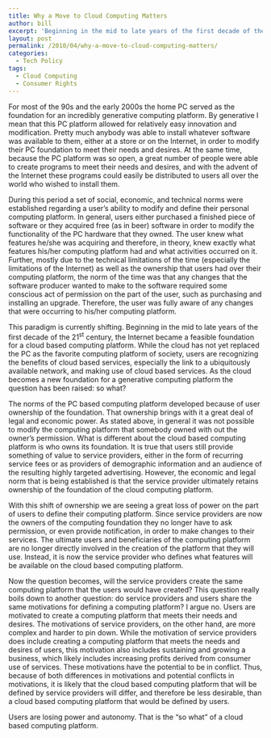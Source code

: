```yaml
---
title: Why a Move to Cloud Computing Matters
author: bill
excerpt: 'Beginning in the mid to late years of the first decade of the 21st  century, the Internet became a feasible foundation for a cloud based computing platform. As the cloud becomes a new foundation for a generative computing platform the question has been raised: so what?'
layout: post
permalink: /2010/04/why-a-move-to-cloud-computing-matters/
categories:
  - Tech Policy
tags:
  - Cloud Computing
  - Consumer Rights
---
```

For most of the 90s and the early 2000s the home PC served as the foundation for an incredibly generative computing platform. By generative I mean that this PC platform allowed for relatively easy innovation and modification. Pretty much anybody was able to install whatever software was available to them, either at a store or on the Internet, in order to modify their PC foundation to meet their needs and desires. At the same time, because the PC platform was so open, a great number of people were able to create programs to meet their needs and desires, and with the advent of the Internet these programs could easily be distributed to users all over the world who wished to install them.

During this period a set of social, economic, and technical norms were established regarding a user&#8217;s ability to modify and define their personal computing platform. In general, users either purchased a finished piece of software or they acquired free (as in beer) software in order to modify the functionality of the PC hardware that they owned. The user knew what features he/she was acquiring and therefore, in theory, knew exactly what features his/her computing platform had and what activities occurred on it. Further, mostly due to the technical limitations of the time (especially the limitations of the Internet) as well as the ownership that users had over their computing platform, the norm of the time was that any changes that the software producer wanted to make to the software required some conscious act of permission on the part of the user, such as purchasing and installing an upgrade. Therefore, the user was fully aware of any changes that were occurring to his/her computing platform.

This paradigm is currently shifting. Beginning in the mid to late years of the first decade of the 21<sup>st</sup> century, the Internet became a feasible foundation for a cloud based computing platform. While the cloud has not yet replaced the PC as the favorite computing platform of society, users are recognizing the benefits of cloud based services, especially the link to a ubiquitously available network, and making use of cloud based services. As the cloud becomes a new foundation for a generative computing platform the question has been raised: so what?  
<!--more-->

  
The norms of the PC based computing platform developed because of user ownership of the foundation. That ownership brings with it a great deal of legal and economic power. As stated above, in general it was not possible to modify the computing platform that somebody owned with out the owner&#8217;s permission. What is different about the cloud based computing platform is who owns its foundation. It is true that users still provide something of value to service providers, either in the form of recurring service fees or as providers of demographic information and an audience of the resulting highly targeted advertising. However, the economic and legal norm that is being established is that the service provider ultimately retains ownership of the foundation of the cloud computing platform.

With this shift of ownership we are seeing a great loss of power on the part of users to define their computing platform. Since service providers are now the owners of the computing foundation they no longer have to ask permission, or even provide notification, in order to make changes to their services. The ultimate users and beneficiaries of the computing platform are no longer directly involved in the creation of the platform that they will use. Instead, it is now the service provider who defines what features will be available on the cloud based computing platform.

Now the question becomes, will the service providers create the same computing platform that the users would have created? This question really boils down to another question: do service providers and users share the same motivations for defining a computing platform? I argue no. Users are motivated to create a computing platform that meets their needs and desires. The motivations of service providers, on the other hand, are more complex and harder to pin down. While the motivation of service providers does include creating a computing platform that meets the needs and desires of users, this motivation also includes sustaining and growing a business, which likely includes increasing profits derived from consumer use of services. These motivations have the potential to be in conflict. Thus, because of both differences in motivations and potential conflicts in motivations, it is likely that the cloud based computing platform that will be defined by service providers will differ, and therefore be less desirable, than a cloud based computing platform that would be defined by users.

Users are losing power and autonomy. That is the &#8220;so what&#8221; of a cloud based computing platform.